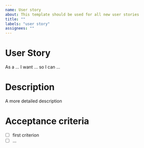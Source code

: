 ```yaml
---
name: User story
about: This template should be used for all new user stories
title: ""
labels: "user story"
assignees: ""
---
```


# User Story

As a ... I want ... so I can ...

# Description

A more detailed description

# Acceptance criteria

- [ ] first criterion
- [ ] ...
